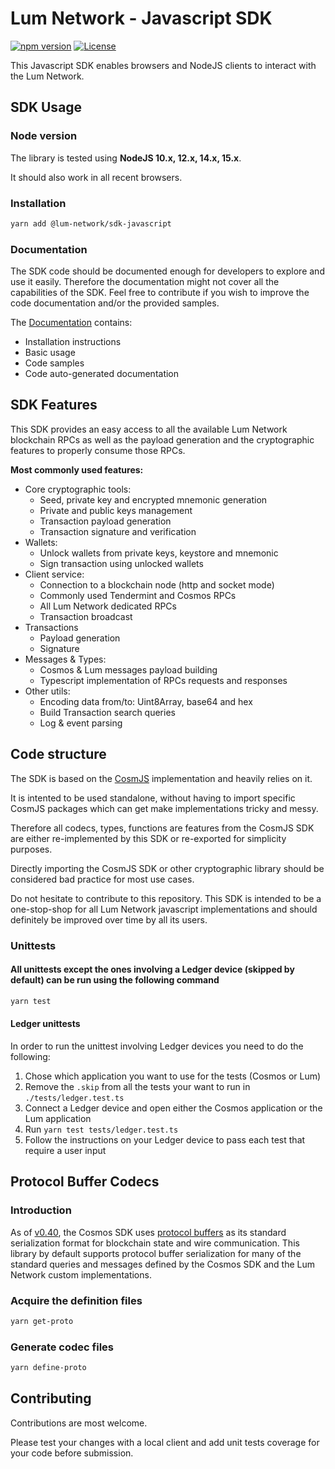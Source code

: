 # Lum Network - Javascript SDK

[![npm version](https://badge.fury.io/js/%40lum-network%2Fsdk-javascript.svg)](https://badge.fury.io/js/%40lum-network%2Fsdk-javascript)
[![License](https://img.shields.io/badge/License-Apache%202.0-blue.svg)](https://opensource.org/licenses/Apache-2.0)

This Javascript SDK enables browsers and NodeJS clients to interact with the Lum Network.

## SDK Usage

### Node version

The library is tested using **NodeJS 10.x, 12.x, 14.x, 15.x**.

It should also work in all recent browsers.

### Installation

```bash
yarn add @lum-network/sdk-javascript
```

### Documentation

The SDK code should be documented enough for developers to explore and use it easily. Therefore the documentation might not cover all the capabilities of the SDK. Feel free to contribute if you wish to improve the code documentation and/or the provided samples.

The [Documentation](./docs/README.md) contains:

-   Installation instructions
-   Basic usage
-   Code samples
-   Code auto-generated documentation

## SDK Features

This SDK provides an easy access to all the available Lum Network blockchain RPCs as well as the payload generation and the cryptographic features to properly consume those RPCs.

**Most commonly used features:**

-   Core cryptographic tools:
    -   Seed, private key and encrypted mnemonic generation
    -   Private and public keys management
    -   Transaction payload generation
    -   Transaction signature and verification
-   Wallets:
    -   Unlock wallets from private keys, keystore and mnemonic
    -   Sign transaction using unlocked wallets
-   Client service:
    -   Connection to a blockchain node (http and socket mode)
    -   Commonly used Tendermint and Cosmos RPCs
    -   All Lum Network dedicated RPCs
    -   Transaction broadcast
-   Transactions
    -   Payload generation
    -   Signature
-   Messages & Types:
    -   Cosmos & Lum messages payload building
    -   Typescript implementation of RPCs requests and responses
-   Other utils:
    -   Encoding data from/to: Uint8Array, base64 and hex
    -   Build Transaction search queries
    -   Log & event parsing

## Code structure

The SDK is based on the [CosmJS](https://github.com/cosmos/cosmjs) implementation and heavily relies on it.

It is intented to be used standalone, without having to import specific CosmJS packages which can get make implementations tricky and messy.

Therefore all codecs, types, functions are features from the CosmJS SDK are either re-implemented by this SDK or re-exported for simplicity purposes.

Directly importing the CosmJS SDK or other cryptographic library should be considered bad practice for most use cases.

Do not hesitate to contribute to this repository. This SDK is intended to be a one-stop-shop for all Lum Network javascript implementations and should definitely be improved over time by all its users.

### Unittests

#### All unittests except the ones involving a Ledger device (skipped by default) can be run using the following command

```bash
yarn test
```

#### Ledger unittests

In order to run the unittest involving Ledger devices you need to do the following:

1. Chose which application you want to use for the tests (Cosmos or Lum)
2. Remove the `.skip` from all the tests your want to run in `./tests/ledger.test.ts`
3. Connect a Ledger device and open either the Cosmos application or the Lum application
4. Run `yarn test tests/ledger.test.ts`
5. Follow the instructions on your Ledger device to pass each test that require a user input

## Protocol Buffer Codecs

### Introduction

As of [v0.40](https://github.com/cosmos/cosmos-sdk/releases/tag/v0.40.0), the Cosmos SDK uses [protocol buffers](https://developers.google.com/protocol-buffers) as its standard serialization format for blockchain state and wire communication. This library by default supports protocol buffer serialization for many of the standard queries and messages defined by the Cosmos SDK and the Lum Network custom implementations.

### Acquire the definition files

```bash
yarn get-proto
```

### Generate codec files

```bash
yarn define-proto
```

## Contributing

Contributions are most welcome.

Please test your changes with a local client and add unit tests coverage for your code before submission.
